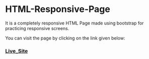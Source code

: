 # HTML-Responsive-Page
It is a completely responsive HTML Page made using bootstrap for practicing responsive screens.

You can visit the page by clicking on the link given below:
### [Live_Site](https://shiny-sopapillas-c873a3.netlify.app/)

